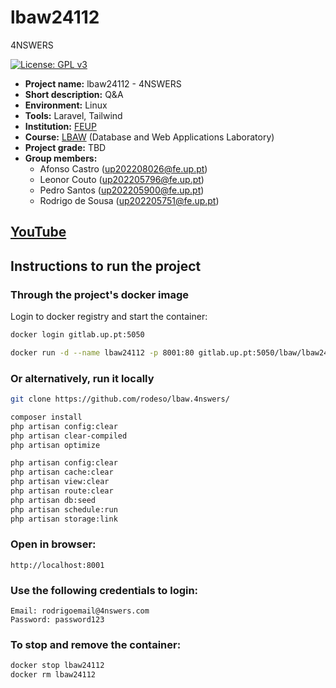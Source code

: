 # lbaw24112
4NSWERS

[![License: GPL v3](https://img.shields.io/badge/License-GPLv3-blue.svg)](https://www.gnu.org/licenses/gpl-3.0)


- **Project name:** lbaw24112 - 4NSWERS
- **Short description:** Q&A 
- **Environment:** Linux
- **Tools:** Laravel, Tailwind
- **Institution:** [FEUP](https://sigarra.up.pt/feup/en/web_page.Inicial)
- **Course:** [LBAW](https://sigarra.up.pt/feup/en/ucurr_geral.ficha_uc_view?pv_ocorrencia_id=541888) (Database and Web Applications Laboratory)
- **Project grade:** TBD
- **Group members:**
    - Afonso Castro (up202208026@fe.up.pt)
    - Leonor Couto (up202205796@fe.up.pt)
    - Pedro Santos (up202205900@fe.up.pt)
    - Rodrigo de Sousa (up202205751@fe.up.pt)

[YouTube](https://youtu.be/0Zd8gBMzRcQ)
---

## Instructions to run the project

### Through the project's docker image

Login to docker registry and start the container:
```bash
docker login gitlab.up.pt:5050

docker run -d --name lbaw24112 -p 8001:80 gitlab.up.pt:5050/lbaw/lbaw2425/lbaw24112
```

### Or alternatively, run it locally

```bash
git clone https://github.com/rodeso/lbaw.4nswers/

composer install
php artisan config:clear
php artisan clear-compiled
php artisan optimize

php artisan config:clear
php artisan cache:clear
php artisan view:clear
php artisan route:clear
php artisan db:seed
php artisan schedule:run
php artisan storage:link

```


### Open in browser:
```
http://localhost:8001
```

### Use the following credentials to login:
```
Email: rodrigoemail@4nswers.com
Password: password123
```


### To stop and remove the container:

```bash
docker stop lbaw24112
docker rm lbaw24112
```
